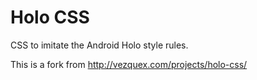 Holo CSS
========

CSS to imitate the Android Holo style rules.

This is a fork from http://vezquex.com/projects/holo-css/
